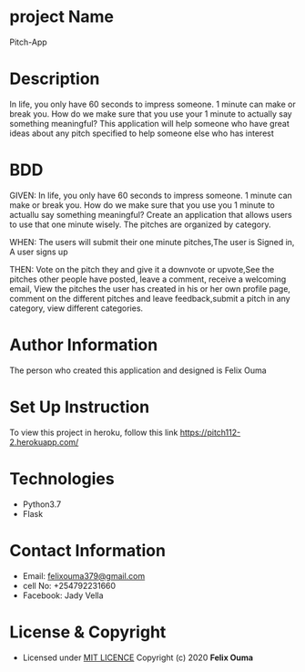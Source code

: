 # project Name
Pitch-App

# Description
In life, you only have 60 seconds to impress someone. 1 minute can make or break you. How do we make sure that you use your 1 minute to actually say something meaningful? This application will help someone who have great ideas about any pitch specified to help someone else who has interest

# BDD
GIVEN: In life, you only have 60 seconds to impress someone. 1 minute can make or break you. How do we make sure that you use you 1 minute to actuallu say something meaningful?
Create an application that allows users to use that one minute wisely. The pitches are organized by category.

WHEN: The users will submit their one minute pitches,The user is Signed in, A user signs up

THEN: Vote on the pitch they and give it a downvote or upvote,See the pitches other people have posted, leave a comment, receive a welcoming email, View the pitches the user has created in his or her own profile page, comment on the different pitches and leave feedback,submit a pitch in any category, view different categories.


# Author Information
The person who created this application and designed is Felix Ouma

# Set Up Instruction
To view this project in heroku, follow this link https://pitch112-2.herokuapp.com/

# Technologies
* Python3.7
* Flask

# Contact Information
* Email: felixouma379@gmail.com
* cell No: +254792231660
* Facebook: Jady Vella

# License & Copyright
- Licensed under [MIT LICENCE](LICENCE)
Copyright (c) 2020 **Felix Ouma**